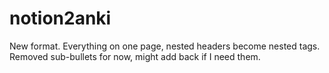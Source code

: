 # notion2anki

New format. Everything on one page, nested headers become nested tags. 
Removed sub-bullets for now, might add back if I need them.